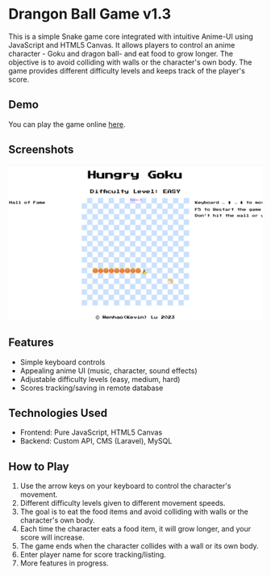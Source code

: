 # Drangon Ball Game v1.3

This is a simple Snake game core integrated with intuitive Anime-UI using JavaScript and HTML5 Canvas. It allows players to control an anime character - Goku and dragon ball- and eat food to grow longer. The objective is to avoid colliding with walls or the character's own body. The game provides different difficulty levels and keeps track of the player's score.

## Demo

You can play the game online [here](https://dbgame.netlify.app/).

## Screenshots

![Gameplay Screenshot](screenshots/game.png)

## Features

- Simple keyboard controls
- Appealing anime UI (music, character, sound effects)
- Adjustable difficulty levels (easy, medium, hard)
- Scores tracking/saving in remote database

## Technologies Used

- Frontend: Pure JavaScript, HTML5 Canvas
- Backend: Custom API, CMS (Laravel), MySQL

## How to Play

1. Use the arrow keys on your keyboard to control the character's movement.
2. Different difficulty levels given to different movement speeds.
3. The goal is to eat the food items and avoid colliding with walls or the character's own body.
4. Each time the character eats a food item, it will grow longer, and your score will increase.
5. The game ends when the character collides with a wall or its own body.
6. Enter player name for score tracking/listing.
7. More features in progress.

